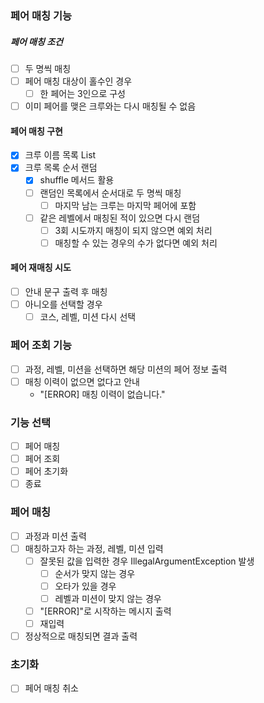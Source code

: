### 페어 매칭 기능 
##### 페어 매칭 조건    
- [ ] 두 명씩 매칭
- [ ] 페어 매칭 대상이 홀수인 경우
  - [ ] 한 페어는 3인으로 구성
- [ ] 이미 페어를 맺은 크루와는 다시 매칭될 수 없음

#### 페어 매칭 구현
- [x] 크루 이름 목록 List<String>
- [x] 크루 목록 순서 랜덤
  - [x] shuffle 메서드 활용
  - [ ] 랜덤인 목록에서 순서대로 두 명씩 매칭
    - [ ] 마지막 남는 크루는 마지막 페어에 포함
  - [ ] 같은 레벨에서 매칭된 적이 있으면 다시 랜덤
    - [ ] 3회 시도까지 매칭이 되지 않으면 예외 처리
    - [ ] 매칭할 수 있는 경우의 수가 없다면 예외 처리

#### 페어 재매칭 시도
- [ ] 안내 문구 출력 후 매칭
- [ ] 아니오를 선택할 경우
  - [ ] 코스, 레벨, 미션 다시 선택

### 페어 조회 기능
- [ ] 과정, 레벨, 미션을 선택하면 해당 미션의 페어 정보 출력
- [ ] 매칭 이력이 없으면 없다고 안내
  - "[ERROR] 매칭 이력이 없습니다."

### 기능 선택
- [ ] 페어 매칭
- [ ] 페어 조회
- [ ] 페어 초기화
- [ ] 종료

### 페어 매칭
- [ ] 과정과 미션 출력
- [ ] 매칭하고자 하는 과정, 레벨, 미션 입력
  - [ ] 잘못된 값을 입력한 경우 IllegalArgumentException 발생
    - [ ] 순서가 맞지 않는 경우
    - [ ] 오타가 있을 경우
    - [ ] 레벨과 미션이 맞지 않는 경우
  - [ ] "[ERROR]"로 시작하는 메시지 출력
  - [ ] 재입력
- [ ] 정상적으로 매칭되면 결과 출력

### 초기화
- [ ] 페어 매칭 취소